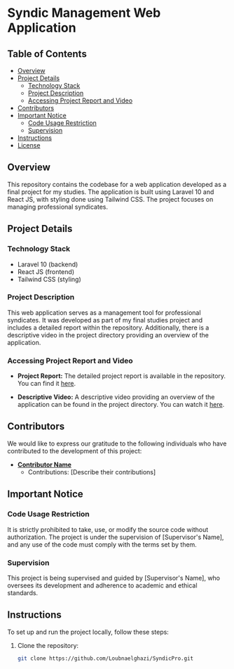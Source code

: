 # Syndic Management Web Application

## Table of Contents

- [Overview](#overview)
- [Project Details](#project-details)
  - [Technology Stack](#technology-stack)
  - [Project Description](#project-description)
  - [Accessing Project Report and Video](#accessing-project-report-and-video)
- [Contributors](#contributors)
- [Important Notice](#important-notice)
  - [Code Usage Restriction](#code-usage-restriction)
  - [Supervision](#supervision)
- [Instructions](#instructions)
- [License](#license)

## Overview

This repository contains the codebase for a web application developed as a final project for my studies. The application is built using Laravel 10 and React JS, with styling done using Tailwind CSS. The project focuses on managing professional syndicates.

## Project Details

### Technology Stack

- Laravel 10 (backend)
- React JS (frontend)
- Tailwind CSS (styling)

### Project Description

This web application serves as a management tool for professional syndicates. It was developed as part of my final studies project and includes a detailed report within the repository. Additionally, there is a descriptive video in the project directory providing an overview of the application.

### Accessing Project Report and Video

- **Project Report:**
  The detailed project report is available in the repository. You can find it [here](path/to/project-report.pdf).

- **Descriptive Video:**
  A descriptive video providing an overview of the application can be found in the project directory. You can watch it [here](path/to/descriptive-video.mp4).

## Contributors

We would like to express our gratitude to the following individuals who have contributed to the development of this project:

- **[Contributor Name](https://github.com/contributor-username)**
  - Contributions: [Describe their contributions]


## Important Notice

### Code Usage Restriction

It is strictly prohibited to take, use, or modify the source code without authorization. The project is under the supervision of [Supervisor's Name], and any use of the code must comply with the terms set by them.

### Supervision

This project is being supervised and guided by [Supervisor's Name], who oversees its development and adherence to academic and ethical standards.

## Instructions

To set up and run the project locally, follow these steps:

1. Clone the repository:
   ```bash
   git clone https://github.com/Loubnaelghazi/SyndicPro.git

